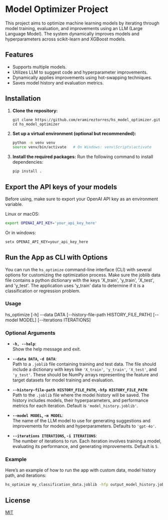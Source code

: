 # Model Optimizer Project

This project aims to optimize machine learning models by iterating through model training, evaluation, and improvements using an LLM (Large Language Model). The system dynamically improves models and hyperparameters across scikit-learn and XGBoost models.

## Features
- Supports multiple models.
- Utilizes LLM to suggest code and hyperparameter improvements.
- Dynamically applies improvements using hot-swapping techniques.
- Saves model history and evaluation metrics.

## Installation

1. **Clone the repository:**
    ```
    git clone https://github.com/eramireztorres/hs_model_optimizer.git
    cd hs_model_optimizer
    ```
    
2. **Set up a virtual environment (optional but recommended):**
    ```bash
    python -m venv venv
    source venv/bin/activate   # On Windows: venv\Scripts\activate
    ```

3. **Install the required packages:**
    Run the following command to install dependencies:
    ```bash
    pip install .
    ```

## Export the API keys of your models

Before using, make sure to export your OpenAI API key as an environment variable. 

Linux or macOS:

```bash
export OPENAI_API_KEY='your_api_key_here'
```

Or in windows:

```bash
setx OPENAI_API_KEY=your_api_key_here
```

## Run the App as CLI with Options

You can run the `hs_optimize` command-line interface (CLI) with several options for customizing the optimization process.
Make sure the joblib data file contains a python dictionary with the keys 'X_train', 'y_train', 'X_test', and 'y_test'.
The application uses 'y_train' data to determine if it is a classification or regression problem.

### Usage

hs_optimize [-h] --data DATA [--history-file-path HISTORY_FILE_PATH] [--model MODEL] [--iterations ITERATIONS]


### Optional Arguments

- **`-h, --help`**:  
  Show the help message and exit.

- **`--data DATA`, `-d DATA`**:  
  Path to a `.joblib` file containing training and test data. The file should include a dictionary with keys like `'X_train'`, `'y_train'`, `'X_test'`, and `'y_test'`. These should be NumPy arrays representing the feature and target datasets for model training and evaluation.

- **`--history-file-path HISTORY_FILE_PATH`, `-hfp HISTORY_FILE_PATH`**:  
  Path to the `.joblib` file where the model history will be saved. The history includes models, their hyperparameters, and performance metrics for each iteration. Default is `'model_history.joblib'`.

- **`--model MODEL`, `-m MODEL`**:  
  The name of the LLM model to use for generating suggestions and improvements for models and hyperparameters. Defaults to `'gpt-4o'`.

- **`--iterations ITERATIONS`, `-i ITERATIONS`**:  
  The number of iterations to run. Each iteration involves training a model, evaluating its performance, and generating improvements. Default is `5`.

### Example

Here’s an example of how to run the app with custom data, model history path, and iterations:

```bash
hs_optimize my_classification_data.joblib -hfp output_model_history.joblib -i 10
```


## License
[MIT](LICENSE)

